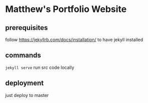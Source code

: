 # Matthew's Portfolio Website

## prerequisites

follow https://jekyllrb.com/docs/installation/ to have jekyll installed

## commands

`jekyll serve` run src code locally

## deployment

just deploy to master

